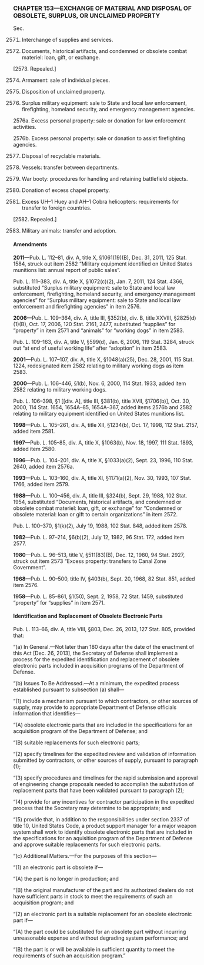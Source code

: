 ### **CHAPTER 153—EXCHANGE OF MATERIAL AND DISPOSAL OF OBSOLETE, SURPLUS, OR UNCLAIMED PROPERTY** ###

Sec.

2571. Interchange of supplies and services.

2572. Documents, historical artifacts, and condemned or obsolete combat materiel: loan, gift, or exchange.

[2573. Repealed.]

2574. Armament: sale of individual pieces.

2575. Disposition of unclaimed property.

2576. Surplus military equipment: sale to State and local law enforcement, firefighting, homeland security, and emergency management agencies.

2576a. Excess personal property: sale or donation for law enforcement activities.

2576b. Excess personal property: sale or donation to assist firefighting agencies.

2577. Disposal of recyclable materials.

2578. Vessels: transfer between departments.

2579. War booty: procedures for handling and retaining battlefield objects.

2580. Donation of excess chapel property.

2581. Excess UH–1 Huey and AH–1 Cobra helicopters: requirements for transfer to foreign countries.

[2582. Repealed.]

2583. Military animals: transfer and adoption.

#### Amendments ####

**2011**—Pub. L. 112–81, div. A, title X, §1061(19)(B), Dec. 31, 2011, 125 Stat. 1584, struck out item 2582 “Military equipment identified on United States munitions list: annual report of public sales”.

Pub. L. 111–383, div. A, title X, §1072(c)(2), Jan. 7, 2011, 124 Stat. 4366, substituted “Surplus military equipment: sale to State and local law enforcement, firefighting, homeland security, and emergency management agencies” for “Surplus military equipment: sale to State and local law enforcement and firefighting agencies” in item 2576.

**2006**—Pub. L. 109–364, div. A, title III, §352(b), div. B, title XXVIII, §2825(d)(1)(B), Oct. 17, 2006, 120 Stat. 2161, 2477, substituted “supplies” for “property” in item 2571 and “animals” for “working dogs” in item 2583.

Pub. L. 109–163, div. A, title V, §599(d), Jan. 6, 2006, 119 Stat. 3284, struck out “at end of useful working life” after “adoption” in item 2583.

**2001**—Pub. L. 107–107, div. A, title X, §1048(a)(25), Dec. 28, 2001, 115 Stat. 1224, redesignated item 2582 relating to military working dogs as item 2583.

**2000**—Pub. L. 106–446, §1(b), Nov. 6, 2000, 114 Stat. 1933, added item 2582 relating to military working dogs.

Pub. L. 106–398, §1 [[div. A], title III, §381(b), title XVII, §1706(b)], Oct. 30, 2000, 114 Stat. 1654, 1654A–85, 1654A–367, added items 2576b and 2582 relating to military equipment identified on United States munitions list.

**1998**—Pub. L. 105–261, div. A, title XII, §1234(b), Oct. 17, 1998, 112 Stat. 2157, added item 2581.

**1997**—Pub. L. 105–85, div. A, title X, §1063(b), Nov. 18, 1997, 111 Stat. 1893, added item 2580.

**1996**—Pub. L. 104–201, div. A, title X, §1033(a)(2), Sept. 23, 1996, 110 Stat. 2640, added item 2576a.

**1993**—Pub. L. 103–160, div. A, title XI, §1171(a)(2), Nov. 30, 1993, 107 Stat. 1766, added item 2579.

**1988**—Pub. L. 100–456, div. A, title III, §324(b), Sept. 29, 1988, 102 Stat. 1954, substituted “Documents, historical artifacts, and condemned or obsolete combat materiel: loan, gift, or exchange” for “Condemned or obsolete material: loan or gift to certain organizations” in item 2572.

Pub. L. 100–370, §1(k)(2), July 19, 1988, 102 Stat. 848, added item 2578.

**1982**—Pub. L. 97–214, §6(b)(2), July 12, 1982, 96 Stat. 172, added item 2577.

**1980**—Pub. L. 96–513, title V, §511(83)(B), Dec. 12, 1980, 94 Stat. 2927, struck out item 2573 “Excess property: transfers to Canal Zone Government”.

**1968**—Pub. L. 90–500, title IV, §403(b), Sept. 20, 1968, 82 Stat. 851, added item 2576.

**1958**—Pub. L. 85–861, §1(50), Sept. 2, 1958, 72 Stat. 1459, substituted “property” for “supplies” in item 2571.

#### Identification and Replacement of Obsolete Electronic Parts ####

Pub. L. 113–66, div. A, title VIII, §803, Dec. 26, 2013, 127 Stat. 805, provided that:

“(a) In General.—Not later than 180 days after the date of the enactment of this Act [Dec. 26, 2013], the Secretary of Defense shall implement a process for the expedited identification and replacement of obsolete electronic parts included in acquisition programs of the Department of Defense.

“(b) Issues To Be Addressed.—At a minimum, the expedited process established pursuant to subsection (a) shall—

“(1) include a mechanism pursuant to which contractors, or other sources of supply, may provide to appropriate Department of Defense officials information that identifies—

“(A) obsolete electronic parts that are included in the specifications for an acquisition program of the Department of Defense; and

“(B) suitable replacements for such electronic parts;

“(2) specify timelines for the expedited review and validation of information submitted by contractors, or other sources of supply, pursuant to paragraph (1);

“(3) specify procedures and timelines for the rapid submission and approval of engineering change proposals needed to accomplish the substitution of replacement parts that have been validated pursuant to paragraph (2);

“(4) provide for any incentives for contractor participation in the expedited process that the Secretary may determine to be appropriate; and

“(5) provide that, in addition to the responsibilities under section 2337 of title 10, United States Code, a product support manager for a major weapon system shall work to identify obsolete electronic parts that are included in the specifications for an aquisition program of the Department of Defense and approve suitable replacements for such electronic parts.

“(c) Additional Matters.—For the purposes of this section—

“(1) an electronic part is obsolete if—

“(A) the part is no longer in production; and

“(B) the original manufacturer of the part and its authorized dealers do not have sufficient parts in stock to meet the requirements of such an acquisition program; and

“(2) an electronic part is a suitable replacement for an obsolete electronic part if—

“(A) the part could be substituted for an obsolete part without incurring unreasonable expense and without degrading system performance; and

“(B) the part is or will be available in sufficient quantity to meet the requirements of such an acquisition program.”